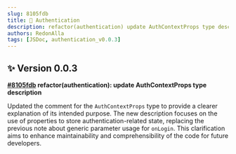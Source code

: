 ```yaml
---
slug: 8105fdb
title: 📕 Authentication
description: refactor(authentication) update AuthContextProps type description
authors: RedonAlla
tags: [JSDoc, authentication_v0.0.3]
---
```


## ✨ Version 0.0.3

**[#8105fdb](https://github.com/RedonAlla/flexnative/commit/8105fdb) refactor(authentication): update AuthContextProps type description**

Updated the comment for the `AuthContextProps` type to provide a clearer explanation of its intended purpose. The new description focuses on the use of properties to store authentication-related state, replacing the previous note about generic parameter usage for `onLogin`. This clarification aims to enhance maintainability and comprehensibility of the code for future developers.
